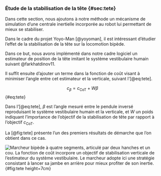 ### Étude de la stabilisation de la tête {#sec:tete}

Dans cette section, nous ajoutons à notre méthode un mécanisme de simulation d’une centrale inertielle incorporée au
robot lui permettant de mieux se stabiliser.

Dans le cadre du projet Yoyo-Man [@yoyoman], il est intéressant d’étudier l’effet de la stabilisation de la tête sur la
locomotion bipède.

Dans ce but, nous avons implémenté dans notre cadre logiciel un estimateur de position de la tête imitant le système
vestibulaire humain suivant @farkhatdinov11.

Il suffit ensuite d’ajouter un terme dans la fonction de coût visant à minimiser l’angle entre cet estimateur et la
verticale, suivant l’[@eq:tete].

$$ c_\beta = c_{\text{CoT}} + W \beta $$ {#eq:tete}

Dans l’[@eq:tete], $\beta$ est l’angle mesuré entre le pendule inversé reproduisant le système vestibulaire humain et
la verticale, et $W$ un poids indiquant l’importance de l’objectif de la stabilisation de tête par rapport à
l’objectif $c_{\text{CoT}}$.

La [@fig:tete] présente l’un des premiers résultats de démarche que l’on obtient dans ce cas.

![Marcheur bipède à quatre segments, articulé par deux hanches et un cou. La fonction de coût incorpore un objectif de
stabilisation verticale de l’estimateur du système vestibulaire. Le marcheur adopte ici une stratégie consistant à
lancer sa jambe en arrière pour mieux profiter de son inertie.](imgs/tete.png){#fig:tete height=7cm}

